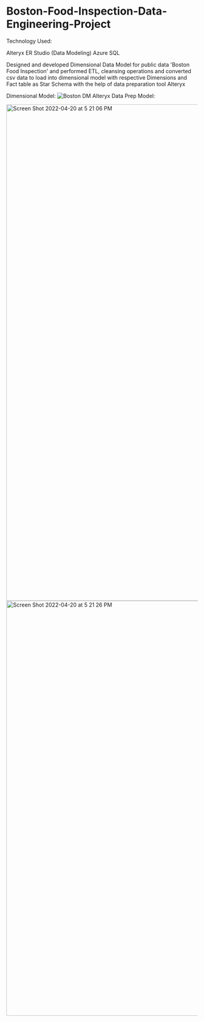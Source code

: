 # Boston-Food-Inspection-Data-Engineering-Project
Technology Used:

Alteryx
ER Studio (Data Modeling)
Azure SQL

Designed and developed Dimensional Data Model for public data 'Boston Food Inspection' and performed ETL, cleansing operations and converted csv data to load into dimensional model with respective Dimensions and Fact table as Star Schema with the help of data preparation tool Alteryx

Dimensional Model:
![Boston DM](https://user-images.githubusercontent.com/90269638/164325136-84c3da13-6a76-4abd-8ea9-3f2fbeb9f206.jpeg)
Alteryx Data Prep Model:

<img width="1304" alt="Screen Shot 2022-04-20 at 5 21 06 PM" src="https://user-images.githubusercontent.com/90269638/164325164-90147fe4-d85e-4867-9066-40dc675e8197.png">
<img width="1090" alt="Screen Shot 2022-04-20 at 5 21 26 PM" src="https://user-images.githubusercontent.com/90269638/164325168-e4d046ba-813b-432f-888a-9839afb51834.png">
